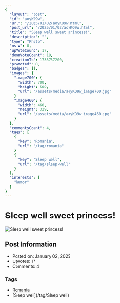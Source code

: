```yaml
---
{
  "layout": "post",
  "id": "aoyKO9w",
  "url": "/2025/01/02/aoyKO9w.html",
  "post_url": "/2025/01/02/aoyKO9w.html",
  "title": "Sleep well sweet princess!",
  "description": "",
  "type": "Photo",
  "nsfw": 0,
  "upVoteCount": 17,
  "downVoteCount": 19,
  "creationTs": 1735757200,
  "promoted": 0,
  "badges": [],
  "images": {
    "image700": {
      "width": 700,
      "height": 500,
      "url": "/assets/media/aoyKO9w_image700.jpg"
    },
    "image460": {
      "width": 460,
      "height": 329,
      "url": "/assets/media/aoyKO9w_image460.jpg"
    }
  },
  "commentsCount": 4,
  "tags": [
    {
      "key": "Romania",
      "url": "/tag/romania"
    },
    {
      "key": "Sleep well",
      "url": "/tag/sleep-well"
    }
  ],
  "interests": [
    "humor"
  ]
}
---
```


# Sleep well sweet princess!

![Sleep well sweet princess!](/assets/media/aoyKO9w_image700.jpg)

## Post Information

- Posted on: January 02, 2025
- Upvotes: 17
- Comments: 4

### Tags

- [Romania](/tag/Romania)
- [Sleep well](/tag/Sleep well)
